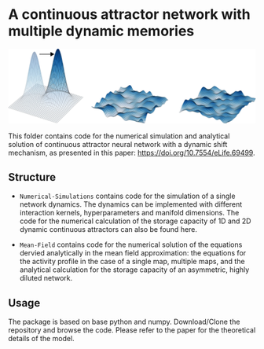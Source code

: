 # A continuous attractor network with multiple dynamic memories

![alt text](imgs/didascalia.png?raw=true)

This folder contains code for the numerical simulation and analytical solution of continuous attractor neural network with a dynamic shift mechanism, as presented in this paper: https://doi.org/10.7554/eLife.69499.

## Structure

- `Numerical-Simulations` contains code for the simulation of a single network dynamics. The dynamics can be implemented with different interaction kernels, hyperparameters and manifold dimensions. The code for the numerical calculation of the storage capacity of 1D and 2D dynamic continuous attractors can also be found here.  

- `Mean-Field` contains code for the numerical solution of the equations dervied analytically in the mean field approximation: the equations for the activity profile in the case of a single map, multiple maps, and the analytical calculation for the storage capacity of an asymmetric, highly diluted network.

## Usage

The package is based on base python and numpy. Download/Clone the repository and browse the code. Please refer to the paper for the theoretical details of the model.

